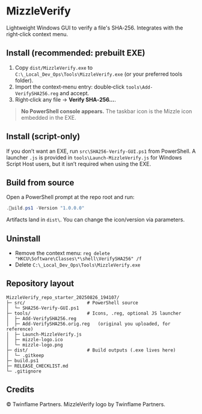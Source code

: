 # MizzleVerify

Lightweight Windows GUI to verify a file's SHA‑256. Integrates with the right‑click context menu.

## Install (recommended: prebuilt EXE)

1. Copy `dist/MizzleVerify.exe` to `C:\_Local_Dev_Ops\Tools\MizzleVerify.exe` (or your preferred tools folder).
2. Import the context‑menu entry: double‑click `tools\Add-VerifySHA256.reg` and accept.
3. Right‑click any file → **Verify SHA‑256…**.

> **No PowerShell console appears.** The taskbar icon is the Mizzle icon embedded in the EXE.

## Install (script-only)

If you don’t want an EXE, run `src\SHA256-Verify-GUI.ps1` from PowerShell. A launcher `.js` is provided in `tools\Launch-MizzleVerify.js` for Windows Script Host users, but it isn’t required when using the EXE.

## Build from source

Open a PowerShell prompt at the repo root and run:

```powershell
.uild.ps1 -Version "1.0.0.0"
```

Artifacts land in `dist\`. You can change the icon/version via parameters.

## Uninstall

- Remove the context menu: `reg delete "HKCU\Software\Classes\*\shell\VerifySHA256" /f`
- Delete `C:\_Local_Dev_Ops\Tools\MizzleVerify.exe`

## Repository layout

```
MizzleVerify_repo_starter_20250826_194107/
├─ src/                       # PowerShell source
│  └─ SHA256-Verify-GUI.ps1
├─ tools/                     # Icons, .reg, optional JS launcher
│  ├─ Add-VerifySHA256.reg
│  ├─ Add-VerifySHA256.orig.reg   (original you uploaded, for reference)
│  ├─ Launch-MizzleVerify.js
│  ├─ mizzle-logo.ico
│  └─ mizzle-logo.png
├─ dist/                      # Build outputs (.exe lives here)
│  └─ .gitkeep
├─ build.ps1
├─ RELEASE_CHECKLIST.md
└─ .gitignore
```

## Credits

© Twinflame Partners. MizzleVerify logo by Twinflame Partners.

